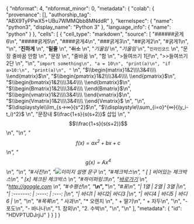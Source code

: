 {
  "nbformat": 4,
  "nbformat_minor": 0,
  "metadata": {
    "colab": {
      "provenance": [],
      "authorship_tag": "ABX9TyPPwX5+UBu7WMMQbb8MNddR"
    },
    "kernelspec": {
      "name": "python3",
      "display_name": "Python 3"
    },
    "language_info": {
      "name": "python"
    }
  },
  "cells": [
    {
      "cell_type": "markdown",
      "source": [
        "######굵게6\n",
        "#####굵게5\n",
        "####굵게4\n",
        "###굵게3\n",
        "##굵게2\n",
        "#굵게1\n",
        "\n",
        "**진하게**  \n",
        "__밑줄__  \n",
        "~~취소~~  \n",
        "*기울임*  \n",
        "*기울임*  \n",
        "`인라인코드`  \n",
        "문장 줄바꿈 안함  \n",
        "문장  \n",
        "줄바꿈  \n",
        "함  \n",
        ">들여쓰기 1단\n",
        ">>들여쓰기 2단  \n",
        "\n",
        "```import something\n",
        "a = 10\n",
        "print(a)\n",
        "if a>10:\n",
        "print(a)\n",
        "```  \n",
        "$\\begin{matrix}1&2\\\\3&4\\\\ \\end{matrix}$\n",
        "$\\begin{pmatrix}1&2\\\\3&4\\\\ \\end{pmatrix}$\n",
        "$\\begin{bmatrix}1&2\\\\3&4\\\\ \\end{bmatrix}$\n",
        "$\\begin{Bmatrix}1&2\\\\3&4\\\\ \\end{Bmatrix}$\n",
        "$\\begin{vmatrix}1&2\\\\3&4\\\\ \\end{vmatrix}$\n",
        "$\\begin{Vmatrix}1&2\\\\3&4\\\\ \\end{Vmatrix}$  \n",
        "\n",
        "$\\displaystyle\\lim_{s→∞}{s^2}$\n",
        "$\\displaystyle\\sum_{i=o}^{∞}{(y_i-t_i)^2}$   \n",
        "문장내 $\\frac{1+s}{s(s+2)}$ 삽입  \n",
        "$$\\frac{1+s}{s(s+2)}$$\n",
        "***\n",
        "$$f(x)=ax^2+bx+c$$\n",
        "$$g(x) = Ax^4 $$  \n",
        "\n",
        "#사진\n",
        "![이미지 설명 문구](https://i.esdrop.com/d/Zklkfna5T3.jpg)  \n",
        "#체크박스\n",
        "* [ ] 비어있는 체크박스\n",
        "* [x] 체크된 체크박스  \n",
        "#하이퍼링크\n",
        "[바로가기](hrrp://google.com)  \n",
        "<http://google.com>  \n",
        "#수평선\n",
        "***\n",
        "***\n",
        "#표\n",
        "| 1열 | 2열 | 3열 |\n",
        "| :-------: | :----: | :---: |\n",
        "| 바디1 | 바디2| 바디3 |\n",
        "| 바디4 | 바디5 | 바디6 |   \n",
        "\n",
        "#목록\n",
        "* 사과\n",
        "* 오렌지  \n",
        "  + 딸기\n",
        "  + 자두\n",
        "\n",
        "- 포도\n",
        "- 바나나\n",
        "1. 참외\n",
        "2. 수박\n",
        "\n",
        "\n"
      ],
      "metadata": {
        "id": "HDVPTUDJrjiJ"
      }
    }
  ]
}